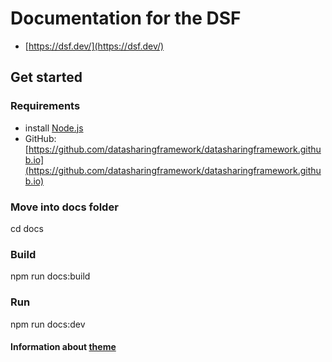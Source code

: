 # Documentation for the DSF
- [https://dsf.dev/](https://dsf.dev/)

## Get started
### Requirements
- install [Node.js](https://nodejs.org/en)
- GitHub: [https://github.com/datasharingframework/datasharingframework.github.io](https://github.com/datasharingframework/datasharingframework.github.io)

### Move into docs folder
cd docs
### Build 
npm run docs:build
### Run
npm run docs:dev

#### Information about [theme](https://theme-hope.vuejs.press/cookbook/)